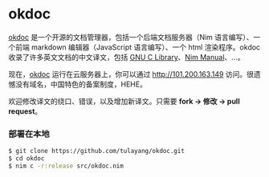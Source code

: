 # okdoc

[okdoc](http://101.200.163.149) 是一个开源的文档管理器，包括一个后端文档服务器（Nim 语言编写）、一个前端 markdown 编辑器（JavaScript 语言编写）、一个 html 渲染程序。okdoc 收录了许多英文文档的中文译文，包括 [GNU C Library](http://101.200.163.149/docs/GNU%20C%20Library)、[Nim Manual](http://101.200.163.149/docs/Nim%20Manual)、...。

现在，[okdoc](http://101.200.163.149) 运行在云服务器上，你可以通过 http://101.200.163.149 访问。很遗憾没有域名，中国特色的备案制度，HEHE。

欢迎修改译文的绕口、错误，以及增加新译文。只需要 **fork -> 修改 -> pull request**。

### 部署在本地

```sh
$ git clone https://github.com/tulayang/okdoc.git
$ cd okdoc
$ nim c -r:release src/okdoc.nim
```
